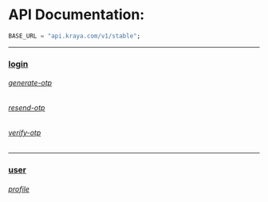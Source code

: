 # API Documentation:

```dart
BASE_URL = "api.kraya.com/v1/stable";
```

---

### [login](https://github.com/Omar-Khaium/kraya/blob/main/data/remote/login)

###### [generate-otp](https://github.com/Omar-Khaium/kraya/blob/main/data/remote/login/generate-otp/README.md)

###### [resend-otp](https://github.com/Omar-Khaium/kraya/blob/main/data/remote/login/resend-otp/README.md)

###### [verify-otp](https://github.com/Omar-Khaium/kraya/blob/main/data/remote/login/verify-otp/README.md)

---

### [user](https://github.com/Omar-Khaium/kraya/blob/main/data/remote/user)

###### [profile](https://github.com/Omar-Khaium/kraya/blob/main/data/remote/user/profile/README.md)
